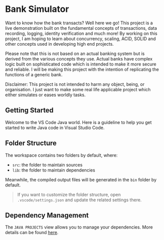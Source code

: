 
# Bank Simulator
Want to know how the bank transacts? Well here we go! This project is a live demonstration built on the fundamental concepts of transactions, data recording, logging, identity verification and much more! By working on this project, I am hoping to learn about concurrency, scaling, ACID, SOLID and other concepts used in developing high end projects.

Please note that this is not based on an actual banking system but is derived from the various concepts they use. Actual banks have complex logic built on sophisticated code which is intended to make it more secure and reliable. I will be making this project with the intention of replicating the functions of a generic bank.

Disclaimer: This project is not intended to harm any object, being, or organisation. I just want to make some real life applicable project which either simulates or eases worldly tasks.


## Getting Started

Welcome to the VS Code Java world. Here is a guideline to help you get started to write Java code in Visual Studio Code.

## Folder Structure

The workspace contains two folders by default, where:

- `src`: the folder to maintain sources
- `lib`: the folder to maintain dependencies

Meanwhile, the compiled output files will be generated in the `bin` folder by default.

> If you want to customize the folder structure, open `.vscode/settings.json` and update the related settings there.

## Dependency Management

The `JAVA PROJECTS` view allows you to manage your dependencies. More details can be found [here](https://github.com/microsoft/vscode-java-dependency#manage-dependencies).
